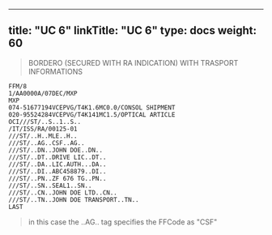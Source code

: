 
---
title: "UC 6"
linkTitle: "UC 6"
type: docs
weight: 60
---

> BORDERO (SECURED WITH RA INDICATION) WITH TRASPORT INFORMATIONS
```
FFM/8
1/AA0000A/07DEC/MXP
MXP
074-51677194VCEPVG/T4K1.6MC0.0/CONSOL SHIPMENT
020-95524284VCEPVG/T4K141MC1.5/OPTICAL ARTICLE
OCI///ST/..S..1..S..
/IT/ISS/RA/00125-01
///ST/..H..MLE..H..
///ST/..AG..CSF..AG..
///ST/..DN..JOHN DOE..DN..
///ST/..DT..DRIVE LIC..DT..
///ST/..DA..LIC.AUTH...DA..
///ST/..DI..ABC458879..DI..
///ST/..PN..ZF 676 TG..PN..
///ST/..SN..SEAL1..SN..
///ST/..CN..JOHN DOE LTD..CN..
///ST/..TN..JOHN DOE TRANSPORT..TN..
LAST
```

> in this case the ..AG.. tag specifies the FFCode as "CSF"